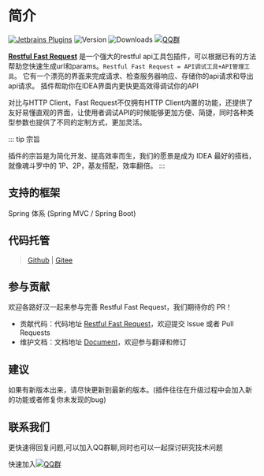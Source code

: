 # 简介
[![Jetbrains Plugins][plugin-img]][plugin]
![Version](https://img.shields.io/jetbrains/plugin/v/16988?logo=IntelliJ%20IDEA)
![Downloads](https://img.shields.io/jetbrains/plugin/d/16988?color=FE2857)
[![QQ群](https://img.shields.io/badge/chat-QQ群:754131222-46BC99.svg?style=flat-square&logo=Tencent%20QQ)](https://qm.qq.com/cgi-bin/qm/qr?k=1OEJ5QST4zoEUv0x0OvOmC3TUfAIZXAO)

[**Restful Fast Request**](https://plugins.jetbrains.com/plugin/16988-fast-request)  是一个强大的restful api工具包插件，可以根据已有的方法帮助您快速生成url和params。`Restful Fast Request = API调试工具+API管理工具`。
它有一个漂亮的界面来完成请求、检查服务器响应、存储你的api请求和导出api请求。
插件帮助你在IDEA界面内更快更高效得调试你的API

对比与HTTP Client，Fast Request不仅拥有HTTP Client内置的功能，还提供了友好易懂直观的界面，让使用者调试API的时候能够更加方便、简捷，同时各种类型参数也提供了不同的定制方式，更加灵活。

::: tip 宗旨
  
插件的宗旨是为简化开发、提高效率而生，我们的愿景是成为 IDEA 最好的搭档，就像魂斗罗中的 1P、2P，基友搭配，效率翻倍。
:::


## 支持的框架
Spring 体系 (Spring MVC / Spring Boot)


## 代码托管
> [Github](https://github.com/kings1990/fast-request) | [Gitee](https://gitee.com/kings/fast-request)

## 参与贡献
欢迎各路好汉一起来参与完善 Restful Fast Request，我们期待你的 PR！
* 贡献代码：代码地址 [Restful Fast Request](https://github.com/kings1990/fast-request)，欢迎提交 Issue 或者 Pull Requests
* 维护文档：文档地址 [Document](https://github.com/kings1990/restful-fast-request-doc)，欢迎参与翻译和修订

## 建议
如果有新版本出来，请尽快更新到最新的版本。(插件往往在升级过程中会加入新的功能或者修复你未发现的bug)

## 联系我们
更快速得回复问题,可以加入QQ群聊,同时也可以一起探讨研究技术问题

快速加入[![QQ群](https://img.shields.io/badge/chat-QQ群:754131222-46BC99.svg?style=flat-square&logo=Tencent%20QQ)](https://qm.qq.com/cgi-bin/qm/qr?k=1OEJ5QST4zoEUv0x0OvOmC3TUfAIZXAO)



[plugin]: https://plugins.jetbrains.com/plugin/16988
[plugin-img]: https://img.shields.io/badge/plugin-Restful_Fast_Request-x.svg?logo=IntelliJ%20IDEA